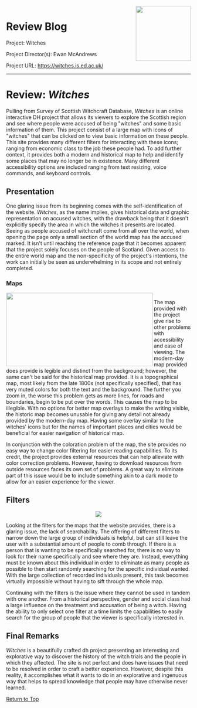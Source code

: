 <img align="right" height="150" width="150" src="https://raw.githubusercontent.com/goldentoad12/matthew-freeman-CNU/main/images/witches.png">

# Review Blog

Project: Witches

Project Director(s): Ewan McAndrews

Project URL: <https://witches.is.ed.ac.uk/>

--------------------------------------

# Review: *Witches*


Pulling from Survey of Scottish Witchcraft Database, *Witches* is an online interactive DH project that allows its viewers to explore the Scottish region and see where people were accused of being "witches" and some basic information of them. This project consist of a large map with icons of "witches" that can be clicked on to view basic information on these people. This site provides many different filters for interacting with these icons; ranging from economic class to the job these people had. To add further context, it provides both a modern and historical map to help and identify some places that may no longer be in existence. Many different accessibility options are included ranging from text resizing, voice commands, and keyboard controls.


## Presentation

One glaring issue from its beginning comes with the self-identification of the website. *Witches*, as the name implies, gives historical data and graphic representation on accused witches, with the drawback being that it doesn't explicitly specify the area in which the witches it presents are located. Seeing as people accused of witchcraft come from all over the world, when opening the page only a small section of the world map has the accused marked. It isn't until reaching the reference page that it becomes apparent that the project solely focuses on the people of Scotland. Given access to the entire world map and the non-specificity of the project's intentions, the work can initially be seen as underwhelming in its scope and not entirely completed. 


### Maps


<img align="left" src="https://raw.githubusercontent.com/goldentoad12/matthew-freeman-CNU/main/images/222.png" width="400" height="200">
<br> The map provided with the project give rise to other problems with accessibility and ease of viewing. The modern-day map provided does provide is legible and distinct from the background; however, the same can't be said for the historical map provided. It is a topographical map, most likely from the late 1800s (not specifically specified), that has very muted colors for both the text and the background. The further you zoom in, the worse this problem gets as more lines, for roads and boundaries, begin to be put over the words. This causes the map to be illegible. With no options for better map overlays to make the writing visible, the historic map becomes unusable for giving any detail not already provided by the modern-day map. Having some overlay similar to the witches' icons but for the names of important places and cities would be beneficial for easier navigation of historical map.


In conjunction with the coloration problem of the map, the site provides no easy way to change color filtering for easier reading capabilities. To its credit, the project provides external resources that can help alleviate with color correction problems. However, having to download resources from outside resources faces its own set of problems. A great way to eliminate part of this issue would be to include something akin to a dark mode to allow for an easier experience for the viewer.


## Filters

<p align="center">
  <img src="https://raw.githubusercontent.com/goldentoad12/matthew-freeman-CNU/main/images/filter.png">
</p>
  
Looking at the filters for the maps that the website provides, there is a glaring issue, the lack of searchability. The offering of different filters to narrow down the large group of individuals is helpful, but can still leave the user with a substantial amount of people to comb through. If there is a person that is wanting to be specifically searched for, there is no way to look for their name specifically and see where they are. Instead, everything must be known about this individual in order to eliminate as many people as possible to then start randomly searching for the specific individual wanted. With the large collection of recorded individuals present, this task becomes virtually impossible without having to sift through the whole map.

Continuing with the filters is the issue where they cannot be used in tandem with one another. From a historical perspective, gender and social class had a large influence on the treatment and accusation of being a witch. Having the ability to only select one filter at a time limits the capabilities to easily search for the group of people that the viewer is specifically interested in.

## Final Remarks

*Witches* is a beautifully crafted dh project presenting an interesting and explorative way to discover the history of the witch trials and the people in which they affected. The site is not perfect and does have issues that need to be resolved in order to craft a better experience. However, despite this reality, it accomplishes what it wants to do in an explorative and ingenuous way that helps to spread knowledge that people may have otherwise never learned.

[Return to Top](#review-blog)
